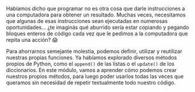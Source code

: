 Habíamos dicho que programar no es otra cosa que darle instrucciones a una computadora para obtener un resultado. Muchas veces, necesitamos que algunas de esas instrucciones sean ejecutadas en numerosas oportunidades... ¿te imaginás qué aburrido sería estar copiando y pegando bloques enteros de código cada vez que le pedimos a la computadora que repita una acción? :scream:

Para ahorrarnos semejante molestia, podemos definir, utilizar y reutilizar nuestras propias funciones. Ya habíamos explorado diversos métodos propios de Python, como el `append()` de las listas o el `update()` de los diccionarios. En este módulo, vamos a aprender cómo podemos crear nuestros propios métodos, para luego poder usarlos todas las veces que queramos sin necesidad de repetir textualmente todo nuestro código.